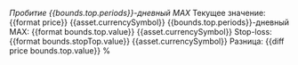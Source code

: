 *Пробитие {{bounds.top.periods}}-дневный MAX*
Текущее значение: {{format price}} {{asset.currencySymbol}}
{{bounds.top.periods}}-дневный MAX: {{format bounds.top.value}} {{asset.currencySymbol}}
Stop-loss: {{format bounds.stopTop.value}} {{asset.currencySymbol}}
Разница: {{diff price bounds.top.value}} %
